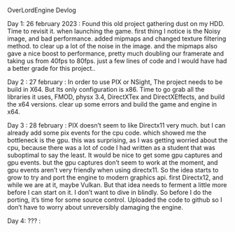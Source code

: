 OverLordEngine Devlog

Day 1: 26 february 2023 : Found this old project gathering dust on my HDD. Time to revisit it. when launching the game. first thing I notice is the Noisy image, and bad performance. added mipmaps and changed texture filtering method. to clear up a lot of the noise in the image. and the mipmaps also gave a nice boost to performance, pretty much doubling our framerate and taking us from 40fps to 80fps. just a few lines of code and I would have had a better grade for this project..

Day 2 : 27 february : In order to use PIX or NSight, The project needs to be build in X64. But Its only configuration is x86. Time to go grab all the libraries it uses, FMOD, physx 3.4, DirectXTex and DirectXEffects, and build the x64 versions. clear up some errors and build the game and engine in x64.

Day 3 : 28 february : PIX doesn’t seem to like Directx11 very much. but I can already add some pix events for the cpu code. which showed me the bottleneck is the gpu. this was surprising, as I was getting worried about the cpu, because there was a lot of code I had written as a student that was suboptimal to say the least. It would be nice to get some gpu captures and gpu events. but the gpu captures don’t seem to work at the moment, and gpu events aren’t very friendly when using directx11. So the idea starts to grow to try and port the engine to modern graphics api. first Directx12, and while we are at it, maybe Vulkan. But that idea needs to ferment a little more before I can start on it. I don’t want to dive in blindly. So before I do the porting, it’s time for some source control. Uploaded the code to github so I don’t have to worry about unreversibly damaging the engine.

Day 4: ??? :
